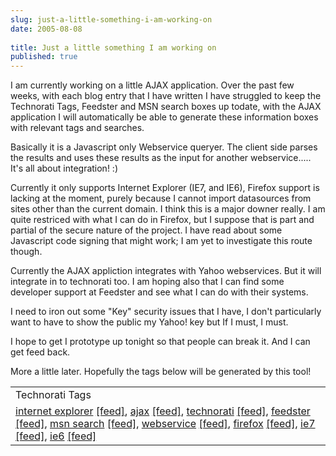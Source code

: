 ```yaml
---
slug: just-a-little-something-i-am-working-on
date: 2005-08-08
 
title: Just a little something I am working on
published: true
---
```

I am currently working on a little AJAX application.  Over the past few weeks, with each blog entry that I have written I have struggled to keep the Technorati Tags, Feedster and MSN search boxes up todate, with the AJAX application I will automatically be able to generate these information boxes with relevant tags and searches.<p />Basically it is a Javascript only Webservice queryer.  The client side parses the results and uses these results as the input for another webservice..... It's all about integration! :)<p />Currently it only supports Internet Explorer (IE7, and IE6), Firefox support is lacking at the moment, purely because I cannot import datasources from sites other than the current domain.  I think this is a major downer really.  I am quite restriced with what I can do in Firefox, but I suppose that is part and partial of the secure nature of the project.  I have read about some Javascript code signing that might work; I am yet to investigate this route though.<p />Currently the AJAX appliction integrates with Yahoo webservices.  But it will integrate in to technorati too.  I am hoping also that I can find some developer support at Feedster and see what I can do with their systems.<p />I need to iron out some "Key" security issues that I have, I don't particularly want to have to show the public my Yahoo! key but If I must, I must.<p />I hope to get I prototype up tonight so that people can break it.  And I can get feed back.<p />More a little later.  Hopefully the tags below will be generated by this tool!<br /><table class="TechnoratiHead TagHeader">
<tr><td>Technorati Tags</td></tr>
<tr class="Technorati"><td>
<a href="https://paul.kinlan.me/tags/internet%20explorer" class="Tag" rel="tag">internet explorer</a> <a href="http://feeds.technorati.com/feed/posts/tag/internet%20explorer" class="Tag">[feed]</a>, <a href="https://paul.kinlan.me/tags/ajax" class="Tag" rel="tag">ajax</a> <a href="http://feeds.technorati.com/feed/posts/tag/ajax" class="Tag">[feed]</a>, <a href="https://paul.kinlan.me/tags/technorati" class="Tag" rel="tag">technorati</a> <a href="http://feeds.technorati.com/feed/posts/tag/technorati" class="Tag">[feed]</a>, <a href="https://paul.kinlan.me/tags/feedster" class="Tag" rel="tag">feedster</a> <a href="http://feeds.technorati.com/feed/posts/tag/feedster" class="Tag">[feed]</a>, <a href="https://paul.kinlan.me/tags/msn%20search" class="Tag" rel="tag">msn search</a> <a href="http://feeds.technorati.com/feed/posts/tag/msn%20search" class="Tag">[feed]</a>, <a href="https://paul.kinlan.me/tags/webservice" class="Tag" rel="tag">webservice</a> <a href="http://feeds.technorati.com/feed/posts/tag/webservice" class="Tag">[feed]</a>, <a href="https://paul.kinlan.me/tags/firefox" class="Tag" rel="tag">firefox</a> <a href="http://feeds.technorati.com/feed/posts/tag/firefox" class="Tag">[feed]</a>, <a href="https://paul.kinlan.me/tags/ie7" class="Tag" rel="tag">ie7</a> <a href="http://feeds.technorati.com/feed/posts/tag/ie7" class="Tag">[feed]</a>, <a href="https://paul.kinlan.me/tags/ie6" class="Tag" rel="tag">ie6</a> <a href="http://feeds.technorati.com/feed/posts/tag/ie6" class="Tag">[feed]</a>
</td></tr>
</table><div class="blogger-post-footer"><img class="posterous_download_image" src="https://blogger.googleusercontent.com/tracker/8109338-112352777554810017?l=www.kinlan.co.uk%2Findex.html" height="1" alt="" width="1" /></div>

